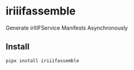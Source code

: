 # iriiifassemble

Generate irIIIFService Manifests Asynchronously

## Install

```shell
pipx install iriiifassemble
```
